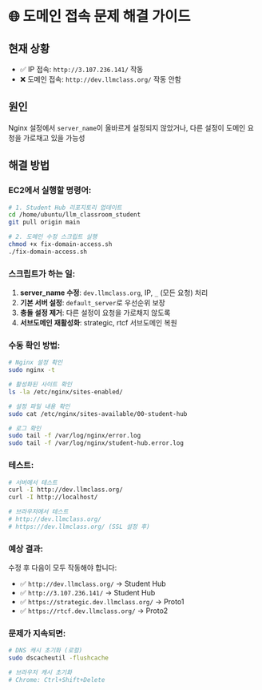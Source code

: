 # 🌐 도메인 접속 문제 해결 가이드

## 현재 상황
- ✅ IP 접속: `http://3.107.236.141/` 작동
- ❌ 도메인 접속: `http://dev.llmclass.org/` 작동 안함

## 원인
Nginx 설정에서 `server_name`이 올바르게 설정되지 않았거나, 다른 설정이 도메인 요청을 가로채고 있을 가능성

## 해결 방법

### EC2에서 실행할 명령어:

```bash
# 1. Student Hub 리포지토리 업데이트
cd /home/ubuntu/llm_classroom_student
git pull origin main

# 2. 도메인 수정 스크립트 실행
chmod +x fix-domain-access.sh
./fix-domain-access.sh
```

### 스크립트가 하는 일:

1. **server_name 수정**: `dev.llmclass.org`, IP, `_` (모든 요청) 처리
2. **기본 서버 설정**: `default_server`로 우선순위 보장
3. **충돌 설정 제거**: 다른 설정이 요청을 가로채지 않도록
4. **서브도메인 재활성화**: strategic, rtcf 서브도메인 복원

### 수동 확인 방법:

```bash
# Nginx 설정 확인
sudo nginx -t

# 활성화된 사이트 확인
ls -la /etc/nginx/sites-enabled/

# 설정 파일 내용 확인
sudo cat /etc/nginx/sites-available/00-student-hub

# 로그 확인
sudo tail -f /var/log/nginx/error.log
sudo tail -f /var/log/nginx/student-hub.error.log
```

### 테스트:

```bash
# 서버에서 테스트
curl -I http://dev.llmclass.org/
curl -I http://localhost/

# 브라우저에서 테스트
# http://dev.llmclass.org/
# https://dev.llmclass.org/ (SSL 설정 후)
```

### 예상 결과:

수정 후 다음이 모두 작동해야 합니다:
- ✅ `http://dev.llmclass.org/` → Student Hub
- ✅ `http://3.107.236.141/` → Student Hub  
- ✅ `https://strategic.dev.llmclass.org/` → Proto1
- ✅ `https://rtcf.dev.llmclass.org/` → Proto2

### 문제가 지속되면:

```bash
# DNS 캐시 초기화 (로컬)
sudo dscacheutil -flushcache

# 브라우저 캐시 초기화
# Chrome: Ctrl+Shift+Delete
```